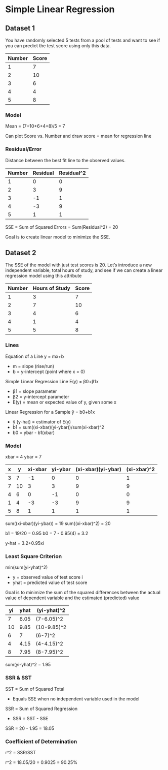 # Simple Linear Regression

## Dataset 1

You have randomly selected 5 tests from a pool of tests and want to see if you can predict the test score using only this data.

Number | Score
--- | ---
1 | 7
2 | 10
3 | 6
4 | 4
5 | 8

### Model
Mean = (7+10+6+4+8)/5 = 7

Can plot Score vs. Number and draw score = mean for regression line

### Residual/Error
Distance between the best fit line to the observed values.

Number | Residual | Residual^2
--- | --- | ---
1 | 0 | 0
2 | 3 | 9
3 | -1 | 1
4 | -3 | 9
5 | 1 | 1

SSE = Sum of Squared Errors = Sum(Residual^2) = 20

Goal is to create linear model to minimize the SSE.

## Dataset 2
The SSE of the model with just test scores is 20. Let’s introduce a new independent variable, total hours of study, and see if we can create a linear regression model using this attribute

Number | Hours of Study | Score
--- | --- | ---
1 | 3 | 7
2 | 7 | 10
3 | 4 | 6
4 | 1 | 4
5 | 5 | 8

### Lines
Equation of a Line
y = mx+b
- m = slope (rise/run)
- b = y-intercept (point where x = 0)

Simple Linear Regression Line
E(y) = β0+β1x
- β1 = slope parameter
- β2 = y-intercept parameter
- E(y) = mean or expected value of y, given some x

Linear Regression for a Sample
ŷ = b0+b1x
- ŷ (y-hat) = estimator of E(y)
- b1 = sum((xi-xbar)(yi-ybar))/sum(xi-xbar)^2
- b0 = ybar - b1(xbar)

### Model

xbar = 4
ybar = 7

x | y | xi-xbar | yi-ybar | (xi-xbar)(yi-ybar) | (xi-xbar)^2
--- | --- | --- | --- | --- | ---
3 | 7 | -1 | 0 | 0 | 1
7 | 10 | 3 | 3 | 9 | 9
4 | 6 | 0 | -1 | 0 | 0
1 | 4 | -3 | -3 | 9 | 9
5 | 8 | 1 | 1 | 1 | 1

sum((xi-xbar)(yi-ybar)) = 19
sum((xi-xbar)^2) = 20

b1 = 19/20 = 0.95
b0 = 7 - 0.95(4) = 3.2

y-hat = 3.2+0.95xi

### Least Square Criterion
min(sum(yi-yhat)^2)
- y = observed value of test score i
- yhat = predicted value of test score
 
Goal is to minimize the sum of the squared differences between the actual value of dependent variable and the estimated (predicted) value

yi | yhat | (yi-yhat)^2
--- | --- | ---
7 | 6.05 | (7-6.05)^2
10 | 9.85 | (10-9.85)^2
6 | 7 | (6-7)^2
4 | 4.15 | (4-4.15)^2
8 | 7.95 | (8-7.95)^2

sum(yi-yhat)^2 = 1.95

### SSR & SST
SST = Sum of Squared Total
- Equals SSE when no independent variable used in the model

SSR = Sum of Squared Regression
- SSR = SST - SSE

SSR = 20 - 1.95 = 18.05

### Coefficient of Determination
r^2 = SSR/SST

r^2 = 18.05/20 = 0.9025 = 90.25%
